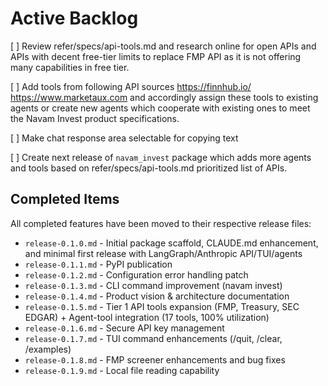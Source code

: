 # Active Backlog

[ ] Review refer/specs/api-tools.md and research online for open APIs and APIs with decent free-tier limits to replace FMP API as it is not offering many capabilities in free tier.

[ ] Add tools from following API sources https://finnhub.io/ https://www.marketaux.com and accordingly assign these tools to existing agents or create new agents which cooperate with existing ones to meet the Navam Invest product specifications.

[ ] Make chat response area selectable for copying text

[ ] Create next release of `navam_invest` package which adds more agents and tools based on refer/specs/api-tools.md prioritized list of APIs.

## Completed Items

All completed features have been moved to their respective release files:
- `release-0.1.0.md` - Initial package scaffold, CLAUDE.md enhancement, and minimal first release with LangGraph/Anthropic API/TUI/agents
- `release-0.1.1.md` - PyPI publication
- `release-0.1.2.md` - Configuration error handling patch
- `release-0.1.3.md` - CLI command improvement (navam invest)
- `release-0.1.4.md` - Product vision & architecture documentation
- `release-0.1.5.md` - Tier 1 API tools expansion (FMP, Treasury, SEC EDGAR) + Agent-tool integration (17 tools, 100% utilization)
- `release-0.1.6.md` - Secure API key management
- `release-0.1.7.md` - TUI command enhancements (/quit, /clear, /examples)
- `release-0.1.8.md` - FMP screener enhancements and bug fixes
- `release-0.1.9.md` - Local file reading capability
